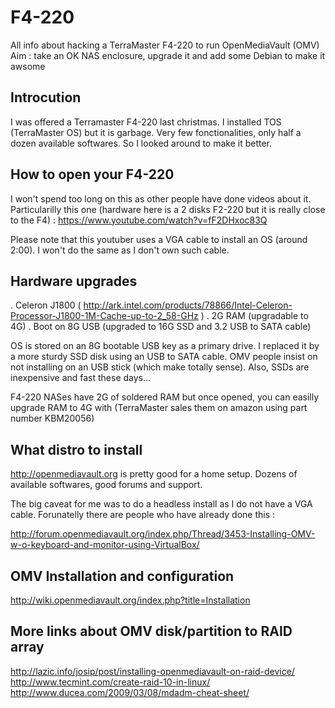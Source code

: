 # F4-220
All info about hacking a TerraMaster F4-220 to run OpenMediaVault (OMV)
Aim : take an OK NAS enclosure, upgrade it and add some Debian to make it awsome

## Introcution

I was offered a Terramaster F4-220 last christmas. I installed TOS (TerraMaster OS) but it is garbage. Very few fonctionalities, only half a dozen available softwares. So I looked around to make it better.

## How to open your F4-220

I won't spend too long on this as other people have done videos about it. Particularilly this one (hardware here is a 2 disks F2-220 but it is really close to the F4) : https://www.youtube.com/watch?v=fF2DHxoc83Q 

Please note that this youtuber uses a VGA cable to install an OS (around 2:00). I won't do the same as I don't own such cable.

## Hardware upgrades

. Celeron J1800  ( http://ark.intel.com/products/78866/Intel-Celeron-Processor-J1800-1M-Cache-up-to-2_58-GHz ) 
. 2G RAM (upgradable to 4G)
. Boot on 8G USB (upgraded to 16G SSD and 3.2 USB to SATA cable) 

OS is stored on an 8G bootable USB key as a primary drive. I replaced it by a more sturdy SSD disk using an USB to SATA cable. OMV people insist on not installing on an USB stick (which make totally sense). Also, SSDs are inexpensive and fast these days... 

F4-220 NASes have 2G of soldered RAM but once opened, you can easilly upgrade RAM to 4G with (TerraMaster sales them on amazon using part number KBM20056)


## What distro to install

http://openmediavault.org is pretty good for a home setup. Dozens of available softwares, good forums and support. 

The big caveat for me was to do a headless install as I do not have a VGA cable. Forunatelly there are people who have already done this :

http://forum.openmediavault.org/index.php/Thread/3453-Installing-OMV-w-o-keyboard-and-monitor-using-VirtualBox/

## OMV Installation and configuration
http://wiki.openmediavault.org/index.php?title=Installation


## More links about OMV disk/partition to RAID array
http://lazic.info/josip/post/installing-openmediavault-on-raid-device/
http://www.tecmint.com/create-raid-10-in-linux/
http://www.ducea.com/2009/03/08/mdadm-cheat-sheet/
